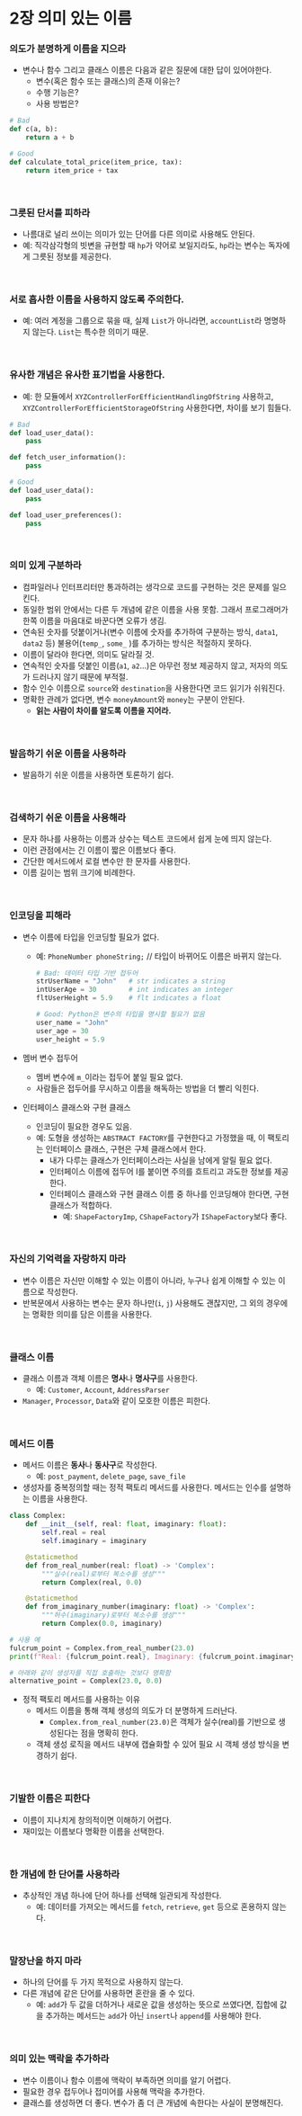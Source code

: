 # 2장 의미 있는 이름

### 의도가 분명하게 이름을 지으라

- 변수나 함수 그리고 클래스 이름은 다음과 같은 질문에 대한 답이 있어야한다.  
  - 변수(혹은 함수 또는 클래스)의 존재 이유는?
  - 수행 기능은?
  - 사용 방법은?

```python
# Bad
def c(a, b):
    return a + b

# Good
def calculate_total_price(item_price, tax):
    return item_price + tax
```

<br>

### 그릇된 단서를 피하라
  - 나름대로 널리 쓰이는 의미가 있는 단어를 다른 의미로 사용해도 안된다.  
  - 예: 직각삼각형의 빗변을 규현할 때 `hp`가 약어로 보일지라도, `hp`라는 변수는 독자에게 그릇된 정보를 제공한다.

<br>

### 서로 흡사한 이름을 사용하지 않도록 주의한다.
  - 예: 여러 계정을 그룹으로 묶을 때, 실제 `List`가 아니라면, `accountList`라 명명하지 않는다. `List`는 특수한 의미기 때문.

<br>

### 유사한 개념은 유사한 표기법을 사용한다.
  - 예: 한 모듈에서 `XYZControllerForEfficientHandlingOfString` 사용하고, `XYZControllerForEfficientStorageOfString` 사용한다면, 차이를 보기 힘들다.

```python
# Bad
def load_user_data():
    pass

def fetch_user_information():
    pass

# Good
def load_user_data():
    pass

def load_user_preferences():
    pass

```

<br>

### 의미 있게 구분하라
  - 컴파일러나 인터프리터만 통과하려는 생각으로 코드를 구현하는 것은 문제를 일으킨다.
  - 동일한 범위 안에서는 다른 두 개념에 같은 이름을 사용 못함. 그래서 프로그래머가 한쪽 이름을 마음대로 바꾼다면 오류가 생김.
  - 연속된 숫자를 덧붙이거나(변수 이름에 숫자를 추가하여 구분하는 방식, `data1`, `data2` 등) 불용어(`temp_`, `some_` )를 추가하는 방식은 적절하지 못하다.
  - 이름이 달라야 한다면, 의미도 달라질 것.
  - 연속적인 숫자를 덧붙인 이름(`a1`, `a2`…)은 아무런 정보 제공하지 않고, 저자의 의도가 드러나지 않기 때문에 부적절.
  - 함수 인수 이름으로 `source`와 `destination`을 사용한다면 코드 읽기가 쉬워진다.
  - 명확한 관례가 없다면, 변수 `moneyAmount`와 `money`는 구분이 안된다.  
    - **읽는 사람이 차이를 알도록 이름을 지어라.**

<br>

### 발음하기 쉬운 이름을 사용하라
  - 발음하기 쉬운 이름을 사용하면 토론하기 쉽다.

<br>

### 검색하기 쉬운 이름을 사용해라
  - 문자 하나를 사용하는 이름과 상수는 텍스트 코드에서 쉽게 눈에 띄지 않는다.
  - 이런 관점에서는 긴 이름이 짧은 이름보다 좋다.
  - 간단한 메서드에서 로컬 변수만 한 문자를 사용한다.
  - 이름 길이는 범위 크기에 비례한다.

<br>

### 인코딩을 피해라
  - 변수 이름에 타입을 인코딩할 필요가 없다.
    - 예: `PhoneNumber phoneString;` // 타입이 바뀌어도 이름은 바뀌지 않는다.

      ```python
      # Bad: 데이터 타입 기반 접두어
      strUserName = "John"   # str indicates a string
      intUserAge = 30        # int indicates an integer
      fltUserHeight = 5.9    # flt indicates a float

      # Good: Python은 변수의 타입을 명시할 필요가 없음
      user_name = "John"
      user_age = 30
      user_height = 5.9
      ```

  - 멤버 변수 접두어  
    - 멤버 변수에 `m_`이라는 접두어 붙일 필요 없다.  
    - 사람들은 접두어를 무시하고 이름을 해독하는 방법을 더 빨리 익힌다.
  - 인터페이스 클래스와 구현 클래스  
    - 인코딩이 필요한 경우도 있음.  
    - 예: 도형을 생성하는 `ABSTRACT FACTORY`를 구현한다고 가정했을 때, 이 팩토리는 인터페이스 클래스, 구현은 구체 클래스에서 한다.  
      - 내가 다루는 클래스가 인터페이스라는 사실을 남에게 알릴 필요 없다.
      - 인터페이스 이름에 접두어 I를 붙이면 주의를 흐트리고 과도한 정보를 제공한다.  
      - 인터페이스 클래스와 구현 클래스 이름 중 하나를 인코딩해야 한다면, 구현 클래스가 적합하다.  
        - 예: `ShapeFactoryImp`, `CShapeFactory`가 `IShapeFactory`보다 좋다.

<br>

### 자신의 기억력을 자랑하지 마라
- 변수 이름은 자신만 이해할 수 있는 이름이 아니라, 누구나 쉽게 이해할 수 있는 이름으로 작성한다.
- 반복문에서 사용하는 변수는 문자 하나만(`i`, `j`) 사용해도 괜찮지만, 그 외의 경우에는 명확한 의미를 담은 이름을 사용한다.

<br>

### 클래스 이름
- 클래스 이름과 객체 이름은 **명사**나 **명사구**를 사용한다.
  - 예: `Customer`, `Account`, `AddressParser`
- `Manager`, `Processor`, `Data`와 같이 모호한 이름은 피한다.

<br>

### 메서드 이름
- 메서드 이름은 **동사**나 **동사구**로 작성한다.
  - 예: `post_payment`, `delete_page`, `save_file`
- 생성자를 중복정의할 때는 정적 팩토리 메서드를 사용한다. 메서드는 인수를 설명하는 이름을 사용한다.

```python
class Complex:
    def __init__(self, real: float, imaginary: float):
        self.real = real
        self.imaginary = imaginary

    @staticmethod
    def from_real_number(real: float) -> 'Complex':
        """실수(real)로부터 복소수를 생성"""
        return Complex(real, 0.0)

    @staticmethod
    def from_imaginary_number(imaginary: float) -> 'Complex':
        """허수(imaginary)로부터 복소수를 생성"""
        return Complex(0.0, imaginary)

# 사용 예
fulcrum_point = Complex.from_real_number(23.0)
print(f"Real: {fulcrum_point.real}, Imaginary: {fulcrum_point.imaginary}")

# 아래와 같이 생성자를 직접 호출하는 것보다 명확함
alternative_point = Complex(23.0, 0.0)
```

- 정적 팩토리 메서드를 사용하는 이유
  - 메서드 이름을 통해 객체 생성의 의도가 더 분명하게 드러난다.
    - `Complex.from_real_number(23.0)`은 객체가 실수(real)를 기반으로 생성된다는 점을 명확히 한다.
  - 객체 생성 로직을 메서드 내부에 캡슐화할 수 있어 필요 시 객체 생성 방식을 변경하기 쉽다.

<br>

### 기발한 이름은 피한다
- 이름이 지나치게 창의적이면 이해하기 어렵다.
- 재미있는 이름보다 명확한 이름을 선택한다.

<br>

### 한 개념에 한 단어를 사용하라
- 추상적인 개념 하나에 단어 하나를 선택해 일관되게 작성한다.
  - 예: 데이터를 가져오는 메서드를 `fetch`, `retrieve`, `get` 등으로 혼용하지 않는다.

<br>

### 말장난을 하지 마라
- 하나의 단어를 두 가지 목적으로 사용하지 않는다.
- 다른 개념에 같은 단어를 사용하면 혼란을 줄 수 있다.
  - 예: `add`가 두 값을 더하거나 새로운 값을 생성하는 뜻으로 쓰였다면, 집합에 값을 추가하는 메서드는 `add`가 아닌 `insert`나 `append`를 사용해야 한다.

<br>

### 의미 있는 맥락을 추가하라
- 변수 이름이나 함수 이름에 맥락이 부족하면 의미를 알기 어렵다.
- 필요한 경우 접두어나 접미어를 사용해 맥락을 추가한다.
- 클래스를 생성하면 더 좋다. 변수가 좀 더 큰 개념에 속한다는 사실이 분명해진다.